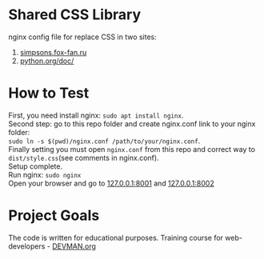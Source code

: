 # Shared CSS Library

nginx config file for replace CSS in two sites:
1) [simpsons.fox-fan.ru](https://simpsons.fox-fan.ru/)
2) [python.org/doc/](https://www.python.org/doc/)
# How to Test
First, you need install nginx: `sudo apt install nginx`.\
Second step: go to this repo folder and create nginx.conf link to your nginx folder:\
`sudo ln -s $(pwd)/nginx.conf /path/to/your/nginx.conf`.\
Finally setting you must open `nginx.conf` from this repo and correct way to `dist/style.css`(see comments in nginx.conf).\
Setup complete.\
Run nginx: `sudo nginx`\
Open your browser and go to [127.0.0.1:8001](http://127.0.0.1:8001) and [127.0.0.1:8002](http://127.0.0.1:8001)
# Project Goals

The code is written for educational purposes. Training course for web-developers - [DEVMAN.org](https://devman.org)
